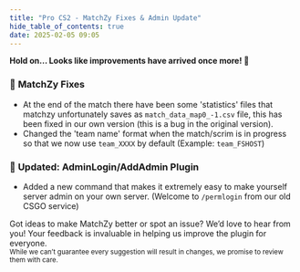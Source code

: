 ```yaml
---
title: "Pro CS2 - MatchZy Fixes & Admin Update"
hide_table_of_contents: true
date: 2025-02-05 09:05
---
```


**Hold on... Looks like improvements have arrived once more! 🎉**<br/>

### 🔄 **MatchZy Fixes**
- At the end of the match there have been some 'statistics' files that matchzy unfortunately saves as `match_data_map0_-1.csv` file, this has been fixed in our own version (this is a bug in the original version).
- Changed the 'team name' format when the match/scrim is in progress so that we now use `team_XXXX` by default (Example: `team_FSHOST`)

### 🔌 **Updated: AdminLogin/AddAdmin Plugin**
- Added a new command that makes it extremely easy to make yourself server admin on your own server. (Welcome to `/permlogin` from our old CSGO service)


Got ideas to make MatchZy better or spot an issue? We’d love to hear from you! Your feedback is invaluable in helping us improve the plugin for everyone.<br />
<small>While we can’t guarantee every suggestion will result in changes, we promise to review them with care.</small>
